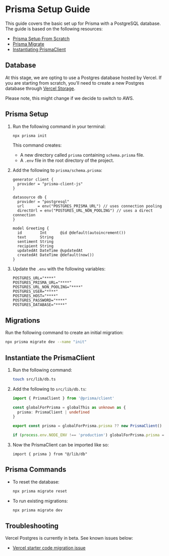 # Prisma Setup Guide

This guide covers the basic set up for Prisma with a PostgreSQL database. The guide is based on the following resources:

- [Prisma Setup From Scratch](https://www.prisma.io/docs/getting-started/setup-prisma/start-from-scratch/relational-databases-typescript-postgresql)
- [Prisma Migrate](https://www.prisma.io/docs/concepts/components/prisma-migrate/get-started)
- [Instantiating PrismaClient ](https://www.prisma.io/docs/guides/other/troubleshooting-orm/help-articles/nextjs-prisma-client-dev-practices)

## Database

At this stage, we are opting to use a Postgres database hosted by Vercel. If you are starting from scratch, you'll need to create a new Postgres database through [Vercel Storage](https://vercel.com/docs/storage).

Please note, this might change if we decide to switch to AWS. 

## Prisma Setup

1. Run the following command in your terminal:

    ```bash
    npx prisma init
    ```
    This command creates:
    - A new directory called `prisma` containing `schema.prisma` file.
    - A `.env` file in the root directory of the project.

2. Add the following to `prisma/schema.prisma`:

    ```prisma
    generator client {
      provider = "prisma-client-js"
    }

    datasource db {
      provider = "postgresql"
      url      = env("POSTGRES_PRISMA_URL") // uses connection pooling
      directUrl = env("POSTGRES_URL_NON_POOLING") // uses a direct connection
    }

    model Greeting {
      id        Int      @id @default(autoincrement())
      text      String
      sentiment String
      recipient String
      updatedAt DateTime @updatedAt
      createdAt DateTime @default(now())
    }
    ```

3. Update the `.env` with the following variables:

    ```text
    POSTGRES_URL="****"
    POSTGRES_PRISMA_URL="****"
    POSTGRES_URL_NON_POOLING="****"
    POSTGRES_USER="****"
    POSTGRES_HOST="****"
    POSTGRES_PASSWORD="****"
    POSTGRES_DATABASE="****"
    ```

## Migrations

Run the following command to create an initial migration:

  ```bash
  npx prisma migrate dev --name "init"
  ```

## Instantiate the PrismaClient 

1. Run the following command:
    ```bash
    touch src/lib/db.ts
    ```

2. Add the following to `src/lib/db.ts`:
    ```ts
    import { PrismaClient } from '@prisma/client'

    const globalForPrisma = globalThis as unknown as {
      prisma: PrismaClient | undefined
    }

    export const prisma = globalForPrisma.prisma ?? new PrismaClient()

    if (process.env.NODE_ENV !== 'production') globalForPrisma.prisma = prisma
    ```

3. Now the PrismaClient can be imported like so:
    ```tsx
    import { prisma } from "@/lib/db"
    ```

## Prisma Commands 

- To reset the database:

    ```bash
    npx prisma migrate reset
    ```

- To run existing migrations:

    ```bash
    npx prisma migrate dev
    ```

## Troubleshooting

Vercel Postgres is currently in beta. See known issues below:

- [Vercel starter code migration issue](https://github.com/prisma/prisma/issues/19234)
